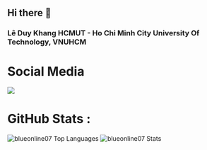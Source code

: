 ## Hi there 👋

<!--
**blueonline07/blueonline07** is a ✨ _special_ ✨ repository because its `README.md` (this file) appears on your GitHub profile.

Here are some ideas to get you started:

- 🔭 I’m currently working on ...
- 🌱 I’m currently learning ...
- 👯 I’m looking to collaborate on ...
- 🤔 I’m looking for help with ...
- 💬 Ask me about ...
- 📫 How to reach me: ...
- 😄 Pronouns: ...
- ⚡ Fun fact: ...
-->


<h3>Lê Duy Khang HCMUT - Ho Chi Minh City University Of Technology, VNUHCM </h3>

# Social Media
<a href="https://www.facebook.com/ldkhang1201" target="_blank" style="{display : inline}">
  <img
    src="https://img.shields.io/badge/Facebook-1877F2?style=for-the-badge&logo=facebook&logoColor=white"
  />
</a>

# GitHub Stats :
<img src="https://github-readme-stats.vercel.app/api/top-langs?username=blueonline07&show_icons=true&locale=en&layout=compact" alt="blueonline07 Top Languages" />

<img src="https://github-readme-stats.vercel.app/api?username=blueonline07&show_icons=true&locale=en" alt="blueonline07 Stats" />

